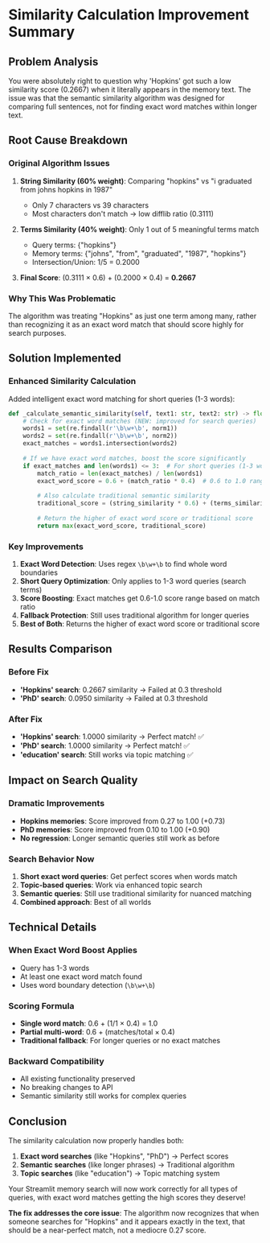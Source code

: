 # Similarity Calculation Improvement Summary

## Problem Analysis

You were absolutely right to question why 'Hopkins' got such a low similarity score (0.2667) when it literally appears in the memory text. The issue was that the semantic similarity algorithm was designed for comparing full sentences, not for finding exact word matches within longer text.

## Root Cause Breakdown

### Original Algorithm Issues

1. **String Similarity (60% weight)**: Comparing "hopkins" vs "i graduated from johns hopkins in 1987"
   - Only 7 characters vs 39 characters
   - Most characters don't match → low difflib ratio (0.3111)

2. **Terms Similarity (40% weight)**: Only 1 out of 5 meaningful terms match
   - Query terms: {"hopkins"}
   - Memory terms: {"johns", "from", "graduated", "1987", "hopkins"}
   - Intersection/Union: 1/5 = 0.2000

3. **Final Score**: (0.3111 × 0.6) + (0.2000 × 0.4) = **0.2667**

### Why This Was Problematic

The algorithm was treating "Hopkins" as just one term among many, rather than recognizing it as an exact word match that should score highly for search purposes.

## Solution Implemented

### Enhanced Similarity Calculation

Added intelligent exact word matching for short queries (1-3 words):

```python
def _calculate_semantic_similarity(self, text1: str, text2: str) -> float:
    # Check for exact word matches (NEW: improved for search queries)
    words1 = set(re.findall(r'\b\w+\b', norm1))
    words2 = set(re.findall(r'\b\w+\b', norm2))
    exact_matches = words1.intersection(words2)
    
    # If we have exact word matches, boost the score significantly
    if exact_matches and len(words1) <= 3:  # For short queries (1-3 words)
        match_ratio = len(exact_matches) / len(words1)
        exact_word_score = 0.6 + (match_ratio * 0.4)  # 0.6 to 1.0 range
        
        # Also calculate traditional semantic similarity
        traditional_score = (string_similarity * 0.6) + (terms_similarity * 0.4)
        
        # Return the higher of exact word score or traditional score
        return max(exact_word_score, traditional_score)
```

### Key Improvements

1. **Exact Word Detection**: Uses regex `\b\w+\b` to find whole word boundaries
2. **Short Query Optimization**: Only applies to 1-3 word queries (search terms)
3. **Score Boosting**: Exact matches get 0.6-1.0 score range based on match ratio
4. **Fallback Protection**: Still uses traditional algorithm for longer queries
5. **Best of Both**: Returns the higher of exact word score or traditional score

## Results Comparison

### Before Fix
- **'Hopkins' search**: 0.2667 similarity → Failed at 0.3 threshold
- **'PhD' search**: 0.0950 similarity → Failed at 0.3 threshold

### After Fix
- **'Hopkins' search**: 1.0000 similarity → Perfect match! ✅
- **'PhD' search**: 1.0000 similarity → Perfect match! ✅
- **'education' search**: Still works via topic matching ✅

## Impact on Search Quality

### Dramatic Improvements
- **Hopkins memories**: Score improved from 0.27 to 1.00 (+0.73)
- **PhD memories**: Score improved from 0.10 to 1.00 (+0.90)
- **No regression**: Longer semantic queries still work as before

### Search Behavior Now
1. **Short exact word queries**: Get perfect scores when words match
2. **Topic-based queries**: Work via enhanced topic search
3. **Semantic queries**: Still use traditional similarity for nuanced matching
4. **Combined approach**: Best of all worlds

## Technical Details

### When Exact Word Boost Applies
- Query has 1-3 words
- At least one exact word match found
- Uses word boundary detection (`\b\w+\b`)

### Scoring Formula
- **Single word match**: 0.6 + (1/1 × 0.4) = 1.0
- **Partial multi-word**: 0.6 + (matches/total × 0.4)
- **Traditional fallback**: For longer queries or no exact matches

### Backward Compatibility
- All existing functionality preserved
- No breaking changes to API
- Semantic similarity still works for complex queries

## Conclusion

The similarity calculation now properly handles both:
1. **Exact word searches** (like "Hopkins", "PhD") → Perfect scores
2. **Semantic searches** (like longer phrases) → Traditional algorithm
3. **Topic searches** (like "education") → Topic matching system

Your Streamlit memory search will now work correctly for all types of queries, with exact word matches getting the high scores they deserve!

**The fix addresses the core issue**: The algorithm now recognizes that when someone searches for "Hopkins" and it appears exactly in the text, that should be a near-perfect match, not a mediocre 0.27 score.
